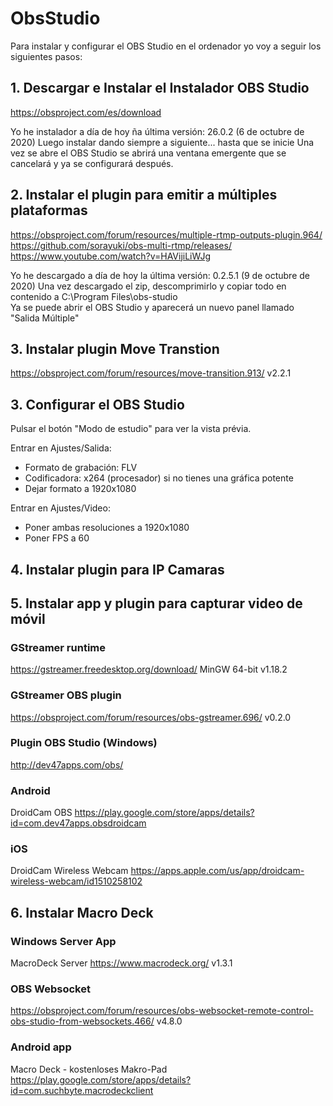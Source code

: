 # ObsStudio

Para instalar y configurar el OBS Studio en el ordenador yo voy a seguir los siguientes pasos:

## 1. Descargar e Instalar el Instalador OBS Studio
https://obsproject.com/es/download

Yo he instalador a día de hoy ña última versión: 26.0.2 (6 de octubre de 2020)
Luego instalar dando siempre a siguiente... hasta que se inicie
Una vez se abre el OBS Studio se abrirá una ventana emergente que se cancelará y ya se configurará después.

## 2. Instalar el plugin para emitir a múltiples plataformas
https://obsproject.com/forum/resources/multiple-rtmp-outputs-plugin.964/
https://github.com/sorayuki/obs-multi-rtmp/releases/
https://www.youtube.com/watch?v=HAVijiLiWJg

Yo he descargado a día de hoy la última versión: 0.2.5.1 (9 de octubre de 2020)
Una vez descargado el zip, descomprimirlo y copiar todo en contenido a C:\Program Files\obs-studio\
Ya se puede abrir el OBS Studio y aparecerá un nuevo panel llamado "Salida Múltiple"

## 3. Instalar plugin Move Transtion
https://obsproject.com/forum/resources/move-transition.913/
v2.2.1

## 3. Configurar el OBS Studio
Pulsar el botón "Modo de estudio" para ver la vista prévia.

Entrar en Ajustes/Salida:
- Formato de grabación: FLV
- Codificadora: x264 (procesador) si no tienes una gráfica potente
- Dejar formato a 1920x1080

Entrar en Ajustes/Video:
- Poner ambas resoluciones a 1920x1080
- Poner FPS a 60

## 4. Instalar plugin para IP Camaras

## 5. Instalar app y plugin para capturar video de móvil

### GStreamer runtime
https://gstreamer.freedesktop.org/download/
MinGW 64-bit v1.18.2

### GStreamer OBS plugin
https://obsproject.com/forum/resources/obs-gstreamer.696/
v0.2.0

### Plugin OBS Studio (Windows)
http://dev47apps.com/obs/

### Android
DroidCam OBS
https://play.google.com/store/apps/details?id=com.dev47apps.obsdroidcam

### iOS
DroidCam Wireless Webcam
https://apps.apple.com/us/app/droidcam-wireless-webcam/id1510258102

## 6. Instalar Macro Deck

### Windows Server App
MacroDeck Server
https://www.macrodeck.org/
v1.3.1

### OBS Websocket
https://obsproject.com/forum/resources/obs-websocket-remote-control-obs-studio-from-websockets.466/
v4.8.0

### Android app
Macro Deck - kostenloses Makro-Pad
https://play.google.com/store/apps/details?id=com.suchbyte.macrodeckclient

